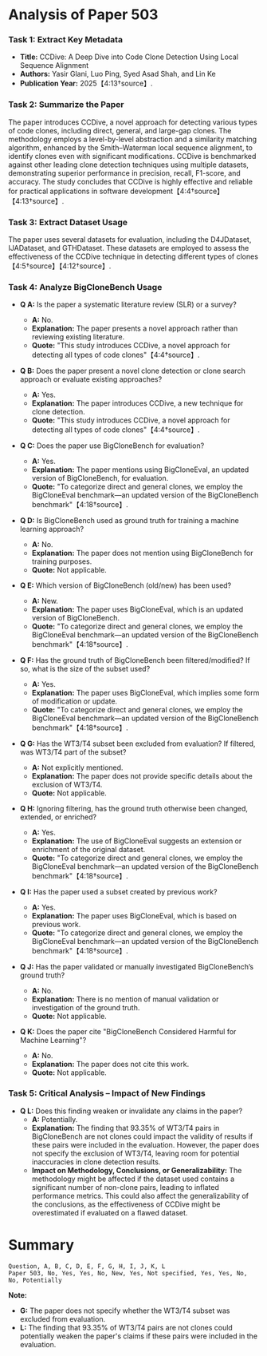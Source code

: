 # Analysis of Paper 503

### Task 1: Extract Key Metadata

- **Title:** CCDive: A Deep Dive into Code Clone Detection Using Local Sequence Alignment
- **Authors:** Yasir Glani, Luo Ping, Syed Asad Shah, and Lin Ke
- **Publication Year:** 2025【4:13†source】.

### Task 2: Summarize the Paper

The paper introduces CCDive, a novel approach for detecting various types of code clones, including direct, general, and large-gap clones. The methodology employs a level-by-level abstraction and a similarity matching algorithm, enhanced by the Smith–Waterman local sequence alignment, to identify clones even with significant modifications. CCDive is benchmarked against other leading clone detection techniques using multiple datasets, demonstrating superior performance in precision, recall, F1-score, and accuracy. The study concludes that CCDive is highly effective and reliable for practical applications in software development【4:4†source】【4:13†source】.

### Task 3: Extract Dataset Usage

The paper uses several datasets for evaluation, including the D4JDataset, IJADataset, and GTHDataset. These datasets are employed to assess the effectiveness of the CCDive technique in detecting different types of clones【4:5†source】【4:12†source】.

### Task 4: Analyze BigCloneBench Usage

- **Q A:** Is the paper a systematic literature review (SLR) or a survey?
  - **A:** No.
  - **Explanation:** The paper presents a novel approach rather than reviewing existing literature.
  - **Quote:** "This study introduces CCDive, a novel approach for detecting all types of code clones"【4:4†source】.

- **Q B:** Does the paper present a novel clone detection or clone search approach or evaluate existing approaches?
  - **A:** Yes.
  - **Explanation:** The paper introduces CCDive, a new technique for clone detection.
  - **Quote:** "This study introduces CCDive, a novel approach for detecting all types of code clones"【4:4†source】.

- **Q C:** Does the paper use BigCloneBench for evaluation?
  - **A:** Yes.
  - **Explanation:** The paper mentions using BigCloneEval, an updated version of BigCloneBench, for evaluation.
  - **Quote:** "To categorize direct and general clones, we employ the BigCloneEval benchmark—an updated version of the BigCloneBench benchmark"【4:18†source】.

- **Q D:** Is BigCloneBench used as ground truth for training a machine learning approach?
  - **A:** No.
  - **Explanation:** The paper does not mention using BigCloneBench for training purposes.
  - **Quote:** Not applicable.

- **Q E:** Which version of BigCloneBench (old/new) has been used?
  - **A:** New.
  - **Explanation:** The paper uses BigCloneEval, which is an updated version of BigCloneBench.
  - **Quote:** "To categorize direct and general clones, we employ the BigCloneEval benchmark—an updated version of the BigCloneBench benchmark"【4:18†source】.

- **Q F:** Has the ground truth of BigCloneBench been filtered/modified? If so, what is the size of the subset used?
  - **A:** Yes.
  - **Explanation:** The paper uses BigCloneEval, which implies some form of modification or update.
  - **Quote:** "To categorize direct and general clones, we employ the BigCloneEval benchmark—an updated version of the BigCloneBench benchmark"【4:18†source】.

- **Q G:** Has the WT3/T4 subset been excluded from evaluation? If filtered, was WT3/T4 part of the subset?
  - **A:** Not explicitly mentioned.
  - **Explanation:** The paper does not provide specific details about the exclusion of WT3/T4.
  - **Quote:** Not applicable.

- **Q H:** Ignoring filtering, has the ground truth otherwise been changed, extended, or enriched?
  - **A:** Yes.
  - **Explanation:** The use of BigCloneEval suggests an extension or enrichment of the original dataset.
  - **Quote:** "To categorize direct and general clones, we employ the BigCloneEval benchmark—an updated version of the BigCloneBench benchmark"【4:18†source】.

- **Q I:** Has the paper used a subset created by previous work?
  - **A:** Yes.
  - **Explanation:** The paper uses BigCloneEval, which is based on previous work.
  - **Quote:** "To categorize direct and general clones, we employ the BigCloneEval benchmark—an updated version of the BigCloneBench benchmark"【4:18†source】.

- **Q J:** Has the paper validated or manually investigated BigCloneBench’s ground truth?
  - **A:** No.
  - **Explanation:** There is no mention of manual validation or investigation of the ground truth.
  - **Quote:** Not applicable.

- **Q K:** Does the paper cite "BigCloneBench Considered Harmful for Machine Learning"?
  - **A:** No.
  - **Explanation:** The paper does not cite this work.
  - **Quote:** Not applicable.

### Task 5: Critical Analysis – Impact of New Findings

- **Q L:** Does this finding weaken or invalidate any claims in the paper?
  - **A:** Potentially.
  - **Explanation:** The finding that 93.35% of WT3/T4 pairs in BigCloneBench are not clones could impact the validity of results if these pairs were included in the evaluation. However, the paper does not specify the exclusion of WT3/T4, leaving room for potential inaccuracies in clone detection results.
  - **Impact on Methodology, Conclusions, or Generalizability:** The methodology might be affected if the dataset used contains a significant number of non-clone pairs, leading to inflated performance metrics. This could also affect the generalizability of the conclusions, as the effectiveness of CCDive might be overestimated if evaluated on a flawed dataset.

# Summary

```plaintext
Question, A, B, C, D, E, F, G, H, I, J, K, L
Paper 503, No, Yes, Yes, No, New, Yes, Not specified, Yes, Yes, No, No, Potentially
```

**Note:**  
- **G:** The paper does not specify whether the WT3/T4 subset was excluded from evaluation.
- **L:** The finding that 93.35% of WT3/T4 pairs are not clones could potentially weaken the paper's claims if these pairs were included in the evaluation.
